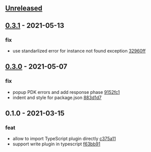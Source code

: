 <a name="unreleased"></a>
## [Unreleased]


<a name="0.3.1"></a>
## [0.3.1] - 2021-05-13
### fix
- use standarlized error for instance not found exception [32960ff](https://github.com/fffonion/kong-pdk/commit/32960ff1015f2cc85d2ad147d4fc31a1ba543b7d)


<a name="0.3.0"></a>
## [0.3.0] - 2021-05-07
### fix
- popup PDK errors and add response phase [9152fc1](https://github.com/fffonion/kong-pdk/commit/9152fc187420c66d2421af8ecdffbfe0617ea482)
- indent and style for package.json [883d1d7](https://github.com/fffonion/kong-pdk/commit/883d1d7778b224cc5a836b78f74f125209f420ad)


<a name="0.1.0"></a>
## 0.1.0 - 2021-03-15
### feat
- allow to import TypeScript plugin directly [c375a11](https://github.com/fffonion/kong-pdk/commit/c375a11587af296ffeca5b103fa6e8c51e79d1a4)
- support write plugin in typescript [f63bb91](https://github.com/fffonion/kong-pdk/commit/f63bb9182cc422f9a80c89abc59f6725dc6b426c)


[Unreleased]: https://github.com/fffonion/kong-pdk/compare/0.3.1...HEAD
[0.3.1]: https://github.com/fffonion/kong-pdk/compare/0.3.0...0.3.1
[0.3.0]: https://github.com/fffonion/kong-pdk/compare/0.1.0...0.3.0
